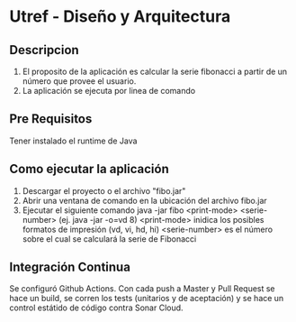 # Utref - Diseño y Arquitectura

## Descripcion
1. El proposito de la aplicación es calcular la serie fibonacci a partir de un número que provee el usuario.
2. La aplicación se ejecuta por linea de comando

## Pre Requisitos
Tener instalado el runtime de Java

## Como ejecutar la aplicación
1. Descargar el proyecto o el archivo "fibo.jar"
2. Abrir una ventana de comando en la ubicación del archivo fibo.jar
3. Ejecutar el siguiente comando java -jar fibo &lt;print-mode&gt; &lt;serie-number&gt; (ej. java -jar -o=vd 8)
&lt;print-mode&gt; inidica los posibles formatos de impresión (vd, vi, hd, hi)
&lt;serie-number&gt; es el número sobre el cual se calculará la serie de Fibonacci

## Integración Continua
Se configuró Github Actions. Con cada push a Master y Pull Request se hace un build, se corren los tests (unitarios y de aceptación) y se hace un control estátido de código contra Sonar Cloud.

